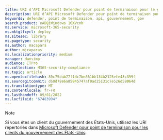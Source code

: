 ```yaml
---
title: URI d’API Microsoft Defender pour point de terminaison pour le gouvernement des États-Unis
description: URI d’API Microsoft Defender pour point de terminaison pour le gouvernement des États-Unis
keywords: defender, point de terminaison, api, gouvernement, gov
search.product: eADQiWindows 10XVcnh
ms.service: microsoft-365-security
ms.mktglfcycl: deploy
ms.sitesec: library
ms.pagetype: security
ms.author: macapara
author: mjcaparas
ms.localizationpriority: medium
manager: dansimp
audience: ITPro
ms.collection: M365-security-compliance
ms.topic: article
ms.openlocfilehash: 80c75dab77f1dc7be861bb134b2125efe43c399f
ms.sourcegitcommit: d60d78e6a05845747af0ad25131c7e526d58064d
ms.translationtype: MT
ms.contentlocale: fr-FR
ms.lasthandoff: 09/01/2022
ms.locfileid: "67483994"
---
```

> [!NOTE]
> Si vous êtes un client du gouvernement des États-Unis, utilisez les URI répertoriés dans [Microsoft Defender pour point de terminaison pour les clients du gouvernement des États-Unis](/microsoft-365/security/defender-endpoint/gov#api).

